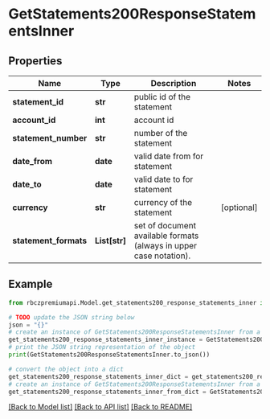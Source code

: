 # GetStatements200ResponseStatementsInner


## Properties

Name | Type | Description | Notes
------------ | ------------- | ------------- | -------------
**statement_id** | **str** | public id of the statement | 
**account_id** | **int** | account id | 
**statement_number** | **str** | number of the statement | 
**date_from** | **date** | valid date from for statement | 
**date_to** | **date** | valid date to for statement | 
**currency** | **str** | currency of the statement | [optional] 
**statement_formats** | **List[str]** | set of document available formats (always in upper case notation). | 

## Example

```python
from rbczpremiumapi.Model.get_statements200_response_statements_inner import GetStatements200ResponseStatementsInner

# TODO update the JSON string below
json = "{}"
# create an instance of GetStatements200ResponseStatementsInner from a JSON string
get_statements200_response_statements_inner_instance = GetStatements200ResponseStatementsInner.from_json(json)
# print the JSON string representation of the object
print(GetStatements200ResponseStatementsInner.to_json())

# convert the object into a dict
get_statements200_response_statements_inner_dict = get_statements200_response_statements_inner_instance.to_dict()
# create an instance of GetStatements200ResponseStatementsInner from a dict
get_statements200_response_statements_inner_from_dict = GetStatements200ResponseStatementsInner.from_dict(get_statements200_response_statements_inner_dict)
```
[[Back to Model list]](../README.md#documentation-for-models) [[Back to API list]](../README.md#documentation-for-api-endpoints) [[Back to README]](../README.md)


